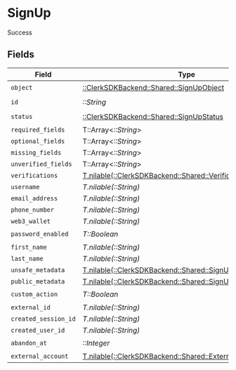 # SignUp

Success


## Fields

| Field                                                                                                     | Type                                                                                                      | Required                                                                                                  | Description                                                                                               |
| --------------------------------------------------------------------------------------------------------- | --------------------------------------------------------------------------------------------------------- | --------------------------------------------------------------------------------------------------------- | --------------------------------------------------------------------------------------------------------- |
| `object`                                                                                                  | [::ClerkSDKBackend::Shared::SignUpObject](../../models/shared/signupobject.md)                            | :heavy_check_mark:                                                                                        | N/A                                                                                                       |
| `id`                                                                                                      | *::String*                                                                                                | :heavy_check_mark:                                                                                        | N/A                                                                                                       |
| `status`                                                                                                  | [::ClerkSDKBackend::Shared::SignUpStatus](../../models/shared/signupstatus.md)                            | :heavy_check_mark:                                                                                        | N/A                                                                                                       |
| `required_fields`                                                                                         | T::Array<*::String*>                                                                                      | :heavy_minus_sign:                                                                                        | N/A                                                                                                       |
| `optional_fields`                                                                                         | T::Array<*::String*>                                                                                      | :heavy_minus_sign:                                                                                        | N/A                                                                                                       |
| `missing_fields`                                                                                          | T::Array<*::String*>                                                                                      | :heavy_minus_sign:                                                                                        | N/A                                                                                                       |
| `unverified_fields`                                                                                       | T::Array<*::String*>                                                                                      | :heavy_minus_sign:                                                                                        | N/A                                                                                                       |
| `verifications`                                                                                           | [T.nilable(::ClerkSDKBackend::Shared::Verifications)](../../models/shared/verifications.md)               | :heavy_minus_sign:                                                                                        | N/A                                                                                                       |
| `username`                                                                                                | *T.nilable(::String)*                                                                                     | :heavy_minus_sign:                                                                                        | N/A                                                                                                       |
| `email_address`                                                                                           | *T.nilable(::String)*                                                                                     | :heavy_minus_sign:                                                                                        | N/A                                                                                                       |
| `phone_number`                                                                                            | *T.nilable(::String)*                                                                                     | :heavy_minus_sign:                                                                                        | N/A                                                                                                       |
| `web3_wallet`                                                                                             | *T.nilable(::String)*                                                                                     | :heavy_minus_sign:                                                                                        | N/A                                                                                                       |
| `password_enabled`                                                                                        | *T::Boolean*                                                                                              | :heavy_check_mark:                                                                                        | N/A                                                                                                       |
| `first_name`                                                                                              | *T.nilable(::String)*                                                                                     | :heavy_minus_sign:                                                                                        | N/A                                                                                                       |
| `last_name`                                                                                               | *T.nilable(::String)*                                                                                     | :heavy_minus_sign:                                                                                        | N/A                                                                                                       |
| `unsafe_metadata`                                                                                         | [T.nilable(::ClerkSDKBackend::Shared::SignUpUnsafeMetadata)](../../models/shared/signupunsafemetadata.md) | :heavy_minus_sign:                                                                                        | N/A                                                                                                       |
| `public_metadata`                                                                                         | [T.nilable(::ClerkSDKBackend::Shared::SignUpPublicMetadata)](../../models/shared/signuppublicmetadata.md) | :heavy_minus_sign:                                                                                        | N/A                                                                                                       |
| `custom_action`                                                                                           | *T::Boolean*                                                                                              | :heavy_check_mark:                                                                                        | N/A                                                                                                       |
| `external_id`                                                                                             | *T.nilable(::String)*                                                                                     | :heavy_minus_sign:                                                                                        | N/A                                                                                                       |
| `created_session_id`                                                                                      | *T.nilable(::String)*                                                                                     | :heavy_minus_sign:                                                                                        | N/A                                                                                                       |
| `created_user_id`                                                                                         | *T.nilable(::String)*                                                                                     | :heavy_minus_sign:                                                                                        | N/A                                                                                                       |
| `abandon_at`                                                                                              | *::Integer*                                                                                               | :heavy_check_mark:                                                                                        | N/A                                                                                                       |
| `external_account`                                                                                        | [T.nilable(::ClerkSDKBackend::Shared::ExternalAccount)](../../models/shared/externalaccount.md)           | :heavy_minus_sign:                                                                                        | N/A                                                                                                       |